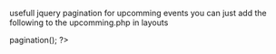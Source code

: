 usefull jquery pagination for upcomming events
you can just add the following to the upcomming.php in layouts
<?php echo $eventsArray->pagination(); ?>
<script src="https://code.jquery.com/jquery-3.6.0.min.js"></script>
<script>
    jQuery.noConflict();
    (function($) {
    $(document).ready(function() {

        // Add a click event handler to the <span> to make an AJAX request
        $('nav .pagination').on('click', '.page-link', function() {
            // Remove the 'active' class from previously active elements
            $('.page-item.active').removeClass('active');

            // Add the 'active' class to the parent .page-item
            $(this).closest('.page-item').addClass('active');
            $.ajax({
                url: '<?php echo $systemUrl; ?>/api/xyz.php?resource=events&upcoming=true&limit=<?php echo $upcomingLimit; ?>&page='+this.innerText,
                type: 'GET',
                dataType: 'json',
                success: function (data) {
                    updatePagingLinks(data.pageNumber, data.totalPages);
                    updateContent(data);
                },
                error: function(error) {
                    console.error(error);
                }
            });
        });
        $('.page-link').css({'cursor': 'pointer', 'color': 'white!important'})
    $('.page-link').each(function() {
        var $link = $(this);
        var $span = $('<span class="page-link">').text($link.text()); // Create a new <span> element

        $link.replaceWith($span); // Replace the <a> with the <span>

        $span.hover(
        function() {
            $(this).css('color', 'red');
        },
        function() {
            $(this).css('color', 'white'); // Reset the color on mouse out
        }
    );
    // Check if the link is active and apply the active style
    if ($link.parent().hasClass('active')) {
        $span.css('color', 'red');
    }
    });

    function updatePagingLinks(currentPage, totalPages) {
    var paginationContainer = $('nav .pagination');
    paginationContainer.empty(); // Clear existing links

    if (totalPages <= 1) {
        return; // No need to display pagination for one page or less
    }

    var prevPage = currentPage - 1;
    var nextPage = currentPage + 1;

    // Create and append the "«" (previous) link
    if (currentPage > 1) {
        paginationContainer.append('<li class="page-item"><span class="page-link" data-page="' + prevPage + '">«</span></li>');
    } else {
        paginationContainer.append('<li class="page-item disabled"><span class="page-link">«</span></li>');
    }

    // Create and append the numeric page links
    var leftBound = Math.max(currentPage - 2, 1);
    var rightBound = Math.min(currentPage + 2, totalPages);

    if (leftBound > 1) {
        paginationContainer.append('<li class="page-item"><span class="page-link" data-page="1">1</span></li>');
        if (leftBound > 2) {
            paginationContainer.append('<li class="page-item"><span class="page-link">...</span></li>');
        }
    }

    for (var i = leftBound; i <= rightBound; i++) {
        var activeClass = (i === currentPage) ? 'active' : '';
        paginationContainer.append('<li class="page-item ' + activeClass + '"><span class="page-link" data-page="' + i + '">' + i + '</span></li>');
    }

    if (rightBound < totalPages) {
        if (rightBound < totalPages - 1) {
            paginationContainer.append('<li class="page-item"><span class="page-link">...</span></li>');
        }
        paginationContainer.append('<li class="page-item"><span class="page-link" data-page="' + totalPages + '">' + totalPages + '</span></li>');
    }

    // Create and append the "»" (next) link
    if (currentPage < totalPages) {
        paginationContainer.append('<li class="page-item"><span class="page-link" data-page="' + nextPage + '">»</span></li>');
    } else {
        paginationContainer.append('<li class="page-item disabled"><span class="page-link">»</span></li>');
    }

}

// Function to format date and time
function formatDateTime(dateTimeStr, isTime, isStartDate) {
    const date = new Date(dateTimeStr);
    
    if (isTime) {
        // Format as time only
        const hours = date.getUTCHours();
        const minutes = date.getUTCMinutes();
        const ampm = hours >= 12 ? 'PM' : 'AM';
        const formattedHours = hours % 12 === 0 ? 12 : hours % 12;
        const formattedMinutes = minutes < 10 ? '0' + minutes : minutes;
        return `${formattedHours}:${formattedMinutes} ${ampm}`;
    } else if (isStartDate) {
        // Format start date as day only
        return date.getDate();
    } else {
        // Format end date as "Day Month Year" format
        const monthNames = ["Jan", "Feb", "Mar", "Apr", "May", "Jun", "Jul", "Aug", "Sep", "Oct", "Nov", "Dec"];
        return `${date.getDate()} ${monthNames[date.getMonth()]} ${date.getFullYear()}`;
    }
}

// Function to update the content with the AJAX data
function updateContent(data) {
    // Assuming you have a container with ID 'content-container'
    var $contentContainer = $('#content-container');

    // Clear the existing content within the container
    $contentContainer.empty();

    // Generate and append the new content based on the AJAX response data
    var newContent = '';
    if (data.events && data.events.length > 0) {
        data.events.forEach(function(event) {
            const formattedStartTime = formatDateTime(event.startDate, true);
            const formattedEndTime = formatDateTime(event.endDate, true);
            const formattedStartDate = formatDateTime(event.startDate, false, true);
            const formattedEndDate = formatDateTime(event.endDate, false, false);
            newContent += `
            <div class="col-md-3 px-md-2 mb-4">
                <div class="card h-100 d-inline-block border shadow-sm">
                    <a href="<?php echo $systemUrl.$eventPage; ?>/${event.id}" title="${event.name}">
                        <img src="<?php echo $systemUrl; ?>assets/images/cities/${event.cityPhoto}" class="img-fluid" alt="${event.name}">
                    </a>
                    <div class="p-2 description-dark-color">
                        <div class='card-title d-inline-block'>
                            <a href="<?php echo $systemUrl.$eventPage; ?>/${event.id}" title="${event.name}">
                                <h2 class="h3">${event.name}</h2>
                            </a>
                        </div>
                        <div class="f-14">
                            <div>
                                <svg xmlns="http://www.w3.org/2000/svg" width="16" height="16" fill="currentColor" class="bi bi-geo-alt-fill" viewBox="0 0 512 512">
                                    <path d="M256 0a256 256 0 1 1 0 512A256 256 0 1 1 256 0zM232 120V256c0 8 4 15.5 10.7 20l96 64c11 7.4 25.9 4.4 33.3-6.7s4.4-25.9-6.7-33.3L280 243.2V120c0-13.3-10.7-24-24-24s-24 10.7-24 24z" />
                                </svg>
                                Time: 9:00 AM To 1:00 PM
                            </div>
                            <div>
                                <svg xmlns="http://www.w3.org/2000/svg" width="16" height="16" fill="currentColor" class="bi bi-geo-alt-fill" viewBox="0 0 448 512">
                                    <path d="M152 24c0-13.3-10.7-24-24-24s-24 10.7-24 24V64H64C28.7 64 0 92.7 0 128v16 48V448c0 35.3 28.7 64 64 64H384c35.3 0 64-28.7 64-64V192 144 128c0-35.3-28.7-64-64-64H344V24c0-13.3-10.7-24-24-24s-24 10.7-24 24V64H152V24zM48 192H400V448c0 8.8-7.2 16-16 16H64c-8.8 0-16-7.2-16-16V192z" />
                                </svg>
                                Date: <span class="font-weight-bold">${formattedStartDate} To ${formattedEndDate}</span>
                            </div>
                            <div>
                                <svg xmlns="http://www.w3.org/2000/svg" width="16" height="16" fill="currentColor" class="bi bi-geo-alt-fill" viewBox="0 0 16 16">
                                    <path d="M8 16s6-5.686 6-10A6 6 0 0 0 2 6c0 4.314 6 10 6 10zm0-7a3 3 0 1 1 0-6 3 3 0 0 1 0 6z"></path>
                                </svg>
                                Location: ${event.cityCode}
                            </div>
                            <div>
                                <svg xmlns="http://www.w3.org/2000/svg" width="16" height="16" fill="currentColor" class="bi bi-geo-alt-fill" viewBox="0 0 448 512">
                                    <path d="M0 80V229.5c0 17 6.7 33.3 18.7 45.3l176 176c25 25 65.5 25 90.5 0L418.7 317.3c25-25 25-65.5 0-90.5l-176-176c-12-12-28.3-18.7-45.3-18.7H48C21.5 32 0 53.5 0 80zm112 32a32 32 0 1 1 0 64 32 32 0 1 1 0-64z"></path>
                                </svg>
                                Fees: ${event.price} ${event.currency}
                            </div>
                            <div class="m-0 flex">
                                <center>
                                    <a title="${event.name}" class="btn btn-main col-5 flex font-xsm mr-2" href="<?php echo $systemUrl.$eventPage; ?>/${event.id}">More Info</a>
                                    <a title="${event.name}" class="btn btn-main col-5 font-xsm ml-2" href="<?php echo $systemUrl; ?>course/${event.slug}#all-dates-and-locations">Locations</a>
                                </center>
                            </div>
                        </div>
                    </div>
                </div>
            </div>`;
        });
    } else {
        newContent = 'No events found';
    }

    // Append the new content to the container
    $contentContainer.html(newContent);
}


});
})(jQuery);
</script>